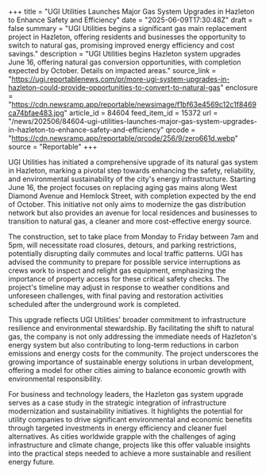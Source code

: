 +++
title = "UGI Utilities Launches Major Gas System Upgrades in Hazleton to Enhance Safety and Efficiency"
date = "2025-06-09T17:30:48Z"
draft = false
summary = "UGI Utilities begins a significant gas main replacement project in Hazleton, offering residents and businesses the opportunity to switch to natural gas, promising improved energy efficiency and cost savings."
description = "UGI Utilities begins Hazleton system upgrades June 16, offering natural gas conversion opportunities, with completion expected by October. Details on impacted areas."
source_link = "https://ugi.reportablenews.com/pr/more-ugi-system-upgrades-in-hazleton-could-provide-opportunities-to-convert-to-natural-gas"
enclosure = "https://cdn.newsramp.app/reportable/newsimage/f1bf63e4569c12c1f8469ca74bfae483.jpg"
article_id = 84604
feed_item_id = 15372
url = "/news/202506/84604-ugi-utilities-launches-major-gas-system-upgrades-in-hazleton-to-enhance-safety-and-efficiency"
qrcode = "https://cdn.newsramp.app/reportable/qrcode/256/9/zero661d.webp"
source = "Reportable"
+++

<p>UGI Utilities has initiated a comprehensive upgrade of its natural gas system in Hazleton, marking a pivotal step towards enhancing the safety, reliability, and environmental sustainability of the city's energy infrastructure. Starting June 16, the project focuses on replacing aging gas mains along West Diamond Avenue and Hemlock Street, with completion expected by the end of October. This initiative not only aims to modernize the gas distribution network but also provides an avenue for local residences and businesses to transition to natural gas, a cleaner and more cost-effective energy source.</p><p>The construction, set to take place from Monday to Friday between 7am and 5pm, will necessitate road closures, detours, and parking restrictions, potentially disrupting daily commutes and local traffic patterns. UGI has advised the community to prepare for possible service interruptions as crews work to inspect and relight gas equipment, emphasizing the importance of property access for these critical safety checks. The project's timeline may adjust in response to weather conditions and unforeseen challenges, with final paving and restoration activities scheduled after the underground work is completed.</p><p>This upgrade reflects UGI Utilities' broader commitment to infrastructure resilience and environmental stewardship. By facilitating the shift to natural gas, the company is not only addressing the immediate needs of Hazleton's energy system but also contributing to long-term reductions in carbon emissions and energy costs for the community. The project underscores the growing importance of sustainable energy solutions in urban development, offering a model for other cities aiming to balance economic growth with environmental responsibility.</p><p>For business and technology leaders, the Hazleton gas system upgrade serves as a case study in the strategic integration of infrastructure modernization and sustainability initiatives. It highlights the potential for utility companies to drive significant environmental and economic benefits through targeted investments in energy efficiency and cleaner fuel alternatives. As cities worldwide grapple with the challenges of aging infrastructure and climate change, projects like this offer valuable insights into the practical steps needed to achieve a more sustainable and resilient energy future.</p>